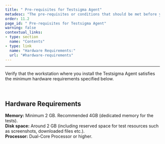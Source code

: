 ```yaml
---
title: " Pre-requisites for Testsigma Agent"
metadesc: "The pre-requisites or conditions that should be met before you can successfully install and execute Testsigma agent."
order: 11.2
page_id: " Pre-requisites for Testsigma Agent"
warning: false
contextual_links:
- type: section
  name: "Contents"
- type: link
  name: "Hardware Requirements:"
  url: "#hardware-requirements"
---
```


---

Verify that the workstation where you install the Testsigma Agent satisfies the minimum hardware requirements specified below.

<br>

## **Hardware Requirements** 

   **Memory:** Minimum 2 GB. Recommended 4GB (dedicated      memory for the tests).<br>
   **Disk space:** Around 2 GB (including reserved space for test resources such as screenshots, downloaded files etc.).<br>
   **Processor:** Dual-Core Processor or higher.
